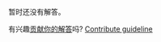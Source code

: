 
暂时还没有解答。

有兴趣[贡献你的解答](https://github.com/BFEdev/BFE.dev-solutions/blob/main/question/function-expression-vs-function-declaration_zh.md)吗? [Contribute guideline](https://github.com/BFEdev/BFE.dev-solutions#how-to-contribute)

